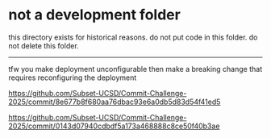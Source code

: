 # not a development folder

this directory exists for historical reasons. do not put code in this folder. do not delete this folder.

---

tfw you make deployment unconfigurable then make a breaking change that requires reconfiguring the deployment

https://github.com/Subset-UCSD/Commit-Challenge-2025/commit/8e677b8f680aa76dbac93e6a0db5d83d54f41ed5

https://github.com/Subset-UCSD/Commit-Challenge-2025/commit/0143d07940cdbdf5a173a468888c8ce50f40b3ae
